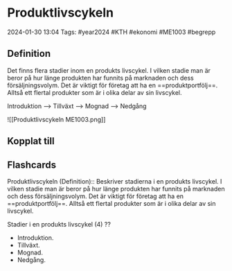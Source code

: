 # Produktlivscykeln

2024-01-30 13:04
Tags: #year2024 #KTH #ekonomi #ME1003 #begrepp

## Definition

Det finns flera stadier inom en produkts livscykel. I vilken stadie man är beror på hur länge produkten har funnits på marknaden och dess försäljningsvolym. Det är viktigt för företag att ha en ==produktportfölj==. Alltså ett flertal produkter som är i olika delar av sin livscykel.

Introduktion --> Tillväxt --> Mognad --> Nedgång

![[Produktlivscykeln ME1003.png]]

## Kopplat till

## Flashcards

Produktlivscykeln (Definition):: Beskriver stadierna i en produkts livscykel. I vilken stadie man är beror på hur länge produkten har funnits på marknaden och dess försäljningsvolym. Det är viktigt för företag att ha en ==produktportfölj==. Alltså ett flertal produkter som är i olika delar av sin livscykel.
<!--SR:!2024-02-02,3,250!2000-01-01,1,250-->

Stadier i en produkts livscykel (4)
??
- Introduktion.
- Tillväxt.
- Mognad.
- Nedgång.
<!--SR:!2024-02-03,4,270!2024-02-02,3,250-->
